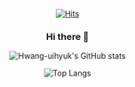 
<div align="center">
  
  [![Hits](https://hits.seeyoufarm.com/api/count/incr/badge.svg?url=https%3A%2F%2Fgithub.com%2FHwang-uihyuk&count_bg=%238A85AC&title_bg=%2388CD50&icon=&icon_color=%23E7E7E7&title=hits&edge_flat=false)](https://hits.seeyoufarm.com)

  
### Hi there 👋

<!--
**Hwang-uihyuk/Hwang-uihyuk** is a ✨ _special_ ✨ repository because its `README.md` (this file) appears on your GitHub profile.

Here are some ideas to get you started:


- 🔭 I’m currently working on ...
- 🌱 I’m currently learning ...
- 👯 I’m looking to collaborate on ...
- 🤔 I’m looking for help with ...
- 💬 Ask me about ...
- 📫 How to reach me: ...
- 😄 Pronouns: ...
- ⚡ Fun fact: ...
-->


  
![Hwang-uihyuk's GitHub stats](https://github-readme-stats.vercel.app/api?username=Hwang-uihyuk&show_icons=true&theme=highcontrast)  

![Top Langs](https://github-readme-stats.vercel.app/api/top-langs/?username=Hwang-uihyuk&layout=compact&theme=tokyonight)
  </div>
